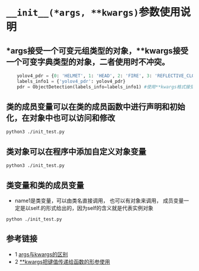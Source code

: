 # `__init__(*args, **kwargs)`参数使用说明

## *args接受一个可变元组类型的对象，**kwargs接受一个可变字典类型的对象，二者使用时不冲突。
```python
    yolov4_pdr = {0: 'HELMET', 1: 'HEAD', 2: 'FIRE', 3: 'REFLECTIVE_CLOTHES', 4: 'PERSON'}
    labels_info1 = {'yolov4_pdr': yolov4_pdr}
    pdr = ObjectDetection(labels_info=labels_info1) #使用**kwargs格式接受参数
```

## 类的成员变量可以在类的成员函数中进行声明和初始化，在对象中也可以访问和修改
```shell
python3 ./init_test.py
```

## 类对象可以在程序中添加自定义对象变量
```shell
python3 ./init_test.py
```
## 类变量和类的成员变量
* name1是类变量，可以由类名直接调用， 也可以有对象来调用，
  成员变量一定是以self.的形式给出的，因为self的含义就是代表实例对象
```shell
python ./init_test.py
```

## 参考链接
* 1 [args与kwargs的区别](https://www.cnblogs.com/yunguoxiaoqiao/p/7626992.html)
* 2 [**kwargs把键值传递给函数的形参使用](https://www.cnblogs.com/cwind/p/8996000.html)

